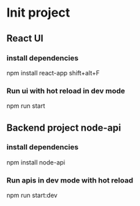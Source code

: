 # Init project

## React UI

### install dependencies

npm install react-app
shift+alt+F

### Run ui with hot reload in dev mode

npm run start

## Backend project node-api

### install dependencies

npm install node-api

### Run apis in dev mode with hot reload

npm run start:dev
